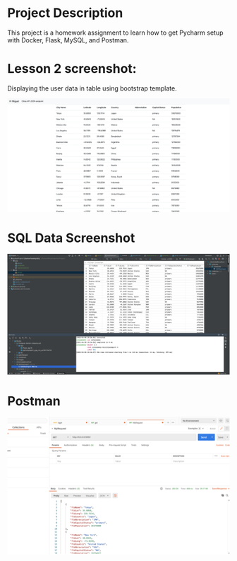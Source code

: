 # Project Description

This project is a homework assignment to learn how to get Pycharm setup with Docker, Flask, MySQL, and Postman.

# Lesson 2 screenshot:
Displaying the user data in table using bootstrap template.

![DataDisplayed](screenshots/Lesson2.png)

# SQL Data Screenshot

![pycharm data query](screenshots/Query.png)

# Postman

![postman screenshot](screenshots/postman.png)